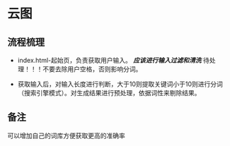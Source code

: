 # 云图

## 流程梳理

* index.html-起始页，负责获取用户输入。
***应该进行输入过滤和清洗*** 待处理！！！不要去除用户空格，否则影响分词。

* 获取输入后，对输入长度进行判断，大于10则提取关键词小于10则进行分词（搜索引擎模式）。对生成结果进行预处理，依据词性来剔除结果。


## 备注
可以增加自己的词库方便获取更高的准确率